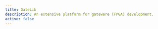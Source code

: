 ```yaml
---
title: GateLib
description: An extensive platform for gateware (FPGA) development.
active: false
---
```

